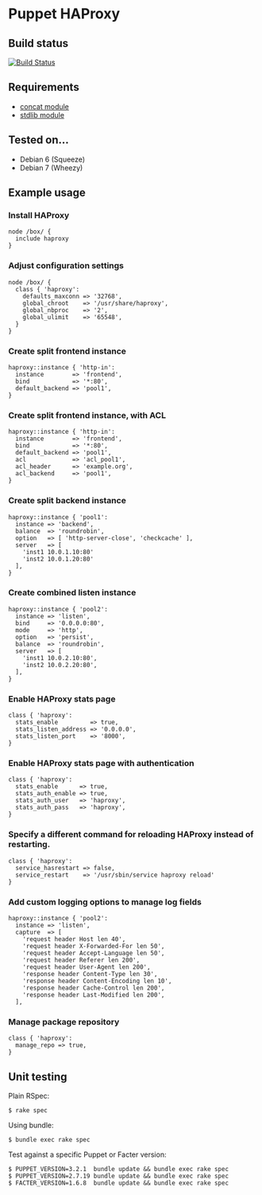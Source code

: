 # Puppet HAProxy

## Build status

[![Build Status](https://travis-ci.org/arioch/puppet-haproxy.png?branch=master)](https://travis-ci.org/arioch/puppet-haproxy)

## Requirements

* [concat module](https://github.com/ripienaar/puppet-concat)
* [stdlib module](https://github.com/puppetlabs/puppetlabs-stdlib)

## Tested on...

* Debian 6 (Squeeze)
* Debian 7 (Wheezy)

## Example usage

### Install HAProxy

```
node /box/ {
  include haproxy
}
```

### Adjust configuration settings

```
node /box/ {
  class { 'haproxy':
    defaults_maxconn => '32768',
    global_chroot    => '/usr/share/haproxy',
    global_nbproc    => '2',
    global_ulimit    => '65548',
  }
}
```

### Create split frontend instance

```
haproxy::instance { 'http-in':
  instance        => 'frontend',
  bind            => '*:80',
  default_backend => 'pool1',
}
```

### Create split frontend instance, with ACL

```
haproxy::instance { 'http-in':
  instance        => 'frontend',
  bind            => '*:80',
  default_backend => 'pool1',
  acl             => 'acl_pool1',
  acl_header      => 'example.org',
  acl_backend     => 'pool1',
}
```

### Create split backend instance

```
haproxy::instance { 'pool1':
  instance => 'backend',
  balance  => 'roundrobin',
  option   => [ 'http-server-close', 'checkcache' ],
  server   => [
    'inst1 10.0.1.10:80'
    'inst2 10.0.1.20:80'
  ],
}
```

### Create combined listen instance

```
haproxy::instance { 'pool2':
  instance => 'listen',
  bind     => '0.0.0.0:80',
  mode     => 'http',
  option   => 'persist',
  balance  => 'roundrobin',
  server   => [
    'inst1 10.0.2.10:80',
    'inst2 10.0.2.20:80',
  ],
}
```

### Enable HAProxy stats page

```
class { 'haproxy':
  stats_enable         => true,
  stats_listen_address => '0.0.0.0',
  stats_listen_port    => '8000',
}
```

### Enable HAProxy stats page with authentication

```
class { 'haproxy':
  stats_enable      => true,
  stats_auth_enable => true,
  stats_auth_user   => 'haproxy',
  stats_auth_pass   => 'haproxy',
}
```

### Specify a different command for reloading HAProxy instead of restarting.

```
class { 'haproxy':
  service_hasrestart => false,
  service_restart    => '/usr/sbin/service haproxy reload'
}
```

### Add custom logging options to manage log fields

```
haproxy::instance { 'pool2':
  instance => 'listen',
  capture  => [
    'request header Host len 40',
    'request header X-Forwarded-For len 50',
    'request header Accept-Language len 50',
    'request header Referer len 200',
    'request header User-Agent len 200',
    'response header Content-Type len 30',
    'response header Content-Encoding len 10',
    'response header Cache-Control len 200',
    'response header Last-Modified len 200',
  ],
```

### Manage package repository

```
class { 'haproxy':
  manage_repo => true,
}
```

## Unit testing

Plain RSpec:

```
$ rake spec
```

Using bundle:

```
$ bundle exec rake spec
```

Test against a specific Puppet or Facter version:

```
$ PUPPET_VERSION=3.2.1  bundle update && bundle exec rake spec
$ PUPPET_VERSION=2.7.19 bundle update && bundle exec rake spec
$ FACTER_VERSION=1.6.8  bundle update && bundle exec rake spec
```

